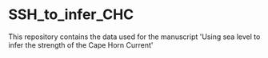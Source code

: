 # SSH_to_infer_CHC
This repository contains the data used for the manuscript 'Using sea level to infer the strength of the Cape Horn Current'
